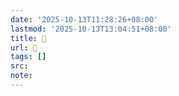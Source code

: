 ```yaml
---
date: '2025-10-13T11:28:26+08:00'
lastmod: '2025-10-13T13:04:51+08:00'
title: 󰝂
url: 󰝂
tags: []
src:
note:
---
```

